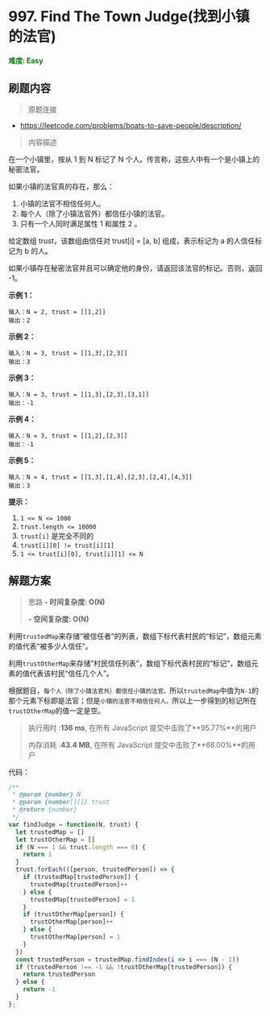 # 997. Find The Town Judge(找到小镇的法官)

**<font color=green>难度: Easy</font>**

## 刷题内容

> 原题连接

* https://leetcode.com/problems/boats-to-save-people/description/

> 内容描述

在一个小镇里，按从 1 到 N 标记了 N 个人。传言称，这些人中有一个是小镇上的秘密法官。

如果小镇的法官真的存在，那么：

1. 小镇的法官不相信任何人。
2. 每个人（除了小镇法官外）都信任小镇的法官。
3. 只有一个人同时满足属性 1 和属性 2 。

给定数组 trust，该数组由信任对 trust[i] = [a, b] 组成，表示标记为 a 的人信任标记为 b 的人。

如果小镇存在秘密法官并且可以确定他的身份，请返回该法官的标记。否则，返回 -1。

**示例 1：**

```
输入：N = 2, trust = [[1,2]]
输出：2
```

**示例 2：**

```
输入：N = 3, trust = [[1,3],[2,3]]
输出：3
```

**示例 3：**

```
输入：N = 3, trust = [[1,3],[2,3],[3,1]]
输出：-1
```

**示例 4：**

```
输入：N = 3, trust = [[1,2],[2,3]]
输出：-1
```

**示例 5：**

```
输入：N = 4, trust = [[1,3],[1,4],[2,3],[2,4],[4,3]]
输出：3
```

 **提示：**

1. `1 <= N <= 1000`
2. `trust.length <= 10000`
3. `trust[i]` 是完全不同的
4. `trust[i][0] != trust[i][1]`
5. `1 <= trust[i][0], trust[i][1] <= N`



## 解题方案

> 思路 
> **- 时间复杂度: O(N)** 
>
> **- 空间复杂度: O(N)**

利用`trustedMap`来存储“被信任者”的列表，数组下标代表村民的“标记”，数组元素的值代表“被多少人信任”。

利用`trustOtherMap`来存储“村民信任列表”，数组下标代表村民的“标记”，数组元素的值代表该村民“信任几个人”。

根据题目，`每个人（除了小镇法官外）都信任小镇的法官。`所以`trustedMap`中值为`N-1`的那个元素下标即是法官；但是`小镇的法官不相信任何人。`所以上一步得到的标记所在`trustOtherMap`的值一定是空。

> 执行用时 :**136 ms**, 在所有 JavaScript 提交中击败了**95.77%**的用户
>
> 内存消耗 :**43.4 MB**, 在所有 JavaScript 提交中击败了**68.00%**的用户

代码：

```javascript
/**
 * @param {number} N
 * @param {number[][]} trust
 * @return {number}
 */
var findJudge = function(N, trust) {
  let trustedMap = []
  let trustOtherMap = []
  if (N === 1 && trust.length === 0) {
    return 1
  }
  trust.forEach(([person, trustedPerson]) => {
    if (trustedMap[trustedPerson]) {
      trustedMap[trustedPerson]++
    } else {
      trustedMap[trustedPerson] = 1
    }
    if (trustOtherMap[person]) {
      trustOtherMap[person]++
    } else {
      trustOtherMap[person] = 1
    }
  })
  const trustedPerson = trustedMap.findIndex(i => i === (N - 1))
  if (trustedPerson !== -1 && !trustOtherMap[trustedPerson]) {
    return trustedPerson
  } else {
    return -1
  }
};
```

